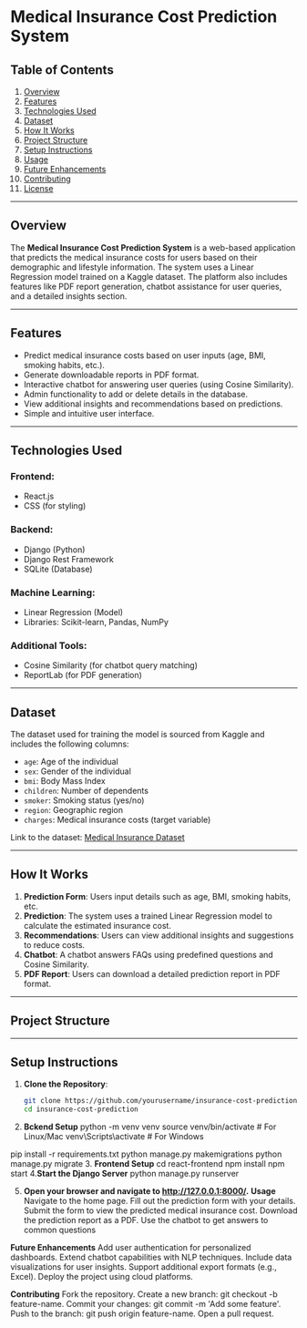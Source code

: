 # Medical Insurance Cost Prediction System

## Table of Contents
1. [Overview](#overview)
2. [Features](#features)
3. [Technologies Used](#technologies-used)
4. [Dataset](#dataset)
5. [How It Works](#how-it-works)
6. [Project Structure](#project-structure)
7. [Setup Instructions](#setup-instructions)
8. [Usage](#usage)
9. [Future Enhancements](#future-enhancements)
10. [Contributing](#contributing)
11. [License](#license)

---

## Overview

The **Medical Insurance Cost Prediction System** is a web-based application that predicts the medical insurance costs for users based on their demographic and lifestyle information. The system uses a Linear Regression model trained on a Kaggle dataset. The platform also includes features like PDF report generation, chatbot assistance for user queries, and a detailed insights section.

---

## Features

- Predict medical insurance costs based on user inputs (age, BMI, smoking habits, etc.).
- Generate downloadable reports in PDF format.
- Interactive chatbot for answering user queries (using Cosine Similarity).
- Admin functionality to add or delete details in the database.
- View additional insights and recommendations based on predictions.
- Simple and intuitive user interface.

---

## Technologies Used

### Frontend:
- React.js
- CSS (for styling)

### Backend:
- Django (Python)
- Django Rest Framework
- SQLite (Database)

### Machine Learning:
- Linear Regression (Model)
- Libraries: Scikit-learn, Pandas, NumPy

### Additional Tools:
- Cosine Similarity (for chatbot query matching)
- ReportLab (for PDF generation)

---

## Dataset

The dataset used for training the model is sourced from Kaggle and includes the following columns:
- `age`: Age of the individual
- `sex`: Gender of the individual
- `bmi`: Body Mass Index
- `children`: Number of dependents
- `smoker`: Smoking status (yes/no)
- `region`: Geographic region
- `charges`: Medical insurance costs (target variable)

Link to the dataset: [Medical Insurance Dataset](https://www.kaggle.com)

---

## How It Works

1. **Prediction Form**: Users input details such as age, BMI, smoking habits, etc.
2. **Prediction**: The system uses a trained Linear Regression model to calculate the estimated insurance cost.
3. **Recommendations**: Users can view additional insights and suggestions to reduce costs.
4. **Chatbot**: A chatbot answers FAQs using predefined questions and Cosine Similarity.
5. **PDF Report**: Users can download a detailed prediction report in PDF format.

---

## Project Structure

---

## Setup Instructions

1. **Clone the Repository**:
   ```bash
   git clone https://github.com/yourusername/insurance-cost-prediction.git
   cd insurance-cost-prediction
2. **Bckend Setup**
python -m venv venv
source venv/bin/activate   # For Linux/Mac
venv\Scripts\activate      # For Windows

pip install -r requirements.txt
python manage.py makemigrations
python manage.py migrate
3. **Frontend Setup**
cd react-frontend
npm install
npm start
4.**Start the Django Server**
python manage.py runserver

5. **Open your browser and navigate to http://127.0.0.1:8000/.**
**Usage**
Navigate to the home page.
Fill out the prediction form with your details.
Submit the form to view the predicted medical insurance cost.
Download the prediction report as a PDF.
Use the chatbot to get answers to common questions

**Future Enhancements**
Add user authentication for personalized dashboards.
Extend chatbot capabilities with NLP techniques.
Include data visualizations for user insights.
Support additional export formats (e.g., Excel).
Deploy the project using cloud platforms.

**Contributing**
Fork the repository.
Create a new branch: git checkout -b feature-name.
Commit your changes: git commit -m 'Add some feature'.
Push to the branch: git push origin feature-name.
Open a pull request.




